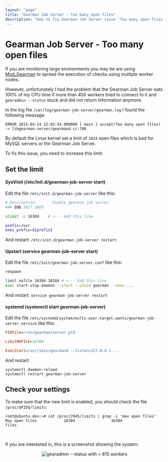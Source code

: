 ```yaml
---
layout: "page"
title: "Gearman Job Server - Too many open files"
description: "How to fix Gearman Job Server issue 'Too many open files'"
---
```

# Gearman Job Server - Too many open files

If you are monitoring large environments you may be are using [Mod_Gearman](http://mod-gearman.org/)
to spread the execution of checks using multiple worker nodes.

However, unfortunately I had the problem that the Gearman Job Server eats 100% of my CPU time
if more than 450 workers tried to connect to it and `gearadmin --status` stuck and
did not return information anymore.

In the log file `/var/log/gearman-job-server/gearman.log` I found the following message:

`ERROR 2015-04-14 22:02:54.000000 [ main ] accept(Too many open files) -> libgearman-server/gearmand.cc:788`

By default the Linux kernel set a limit of `1024` open files which is bad for
MySQL servers or the Gearman Job Server.

To fix this issue, you need to increase this limit.


## Set the limit
#### SysVinit (/etc/init.d/gearman-job-server start)
Edit the file `/etc/init.d/gearman-job-server` like this:
````bash
# Description:       Enable gearman job server
### END INIT INFO

ulimit -n 16384    # <--- Add this line

prefix=/usr
exec_prefix=${prefix}
````
And restart: `/etc/init.d/gearman-job-server restart`

#### Upstart (service gearman-job-server start)
Edit the file `/etc/init/gearman-job-server.conf` like this:
````bash
respawn

limit nofile 16384 16384 # <--- Add this line
exec start-stop-daemon --start --chuid gearman --exec ...
````
And restart: `service gearman-job-server restart`

#### systemd (systemctl start gearman-job-server)
Edit the file `/etc/systemd/system/multi-user.target.wants/gearman-job-server.service` like this:
````ini
PIDFile=/run/gearman/server.pid

LimitNOFILE=16384

ExecStart=/usr/sbin/gearmand --listen=127.0.0.1 ...
````
And restart:
````nohighlight
systemctl daemon-reload
systemctl restart gearman-job-server
````

## Check your settings
To make sure that the new limit is enabled, you should check the file `/proc/$PID$/limits`:
````nohighlight
root@ubuntu-dev:~# cat /proc/2945/limits | grep -i 'max open files'
Max open files            16384                16384                files
````

<br />

If you are interested in, this is a screenshot showing the system:
<div class="jumbotron jumbotron-black">
    <div class="container">
        <p>
            <center>
                <img src="{{ site.url }}/assets/img/tutorials/statusengine_mod_gearman.png" class="img-responsive" alt="gearadmin --status with > 815 workers"/>
            </center>
        </p>
    </div>
</div>
